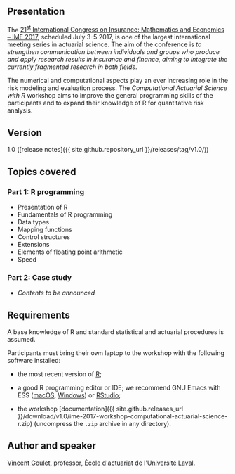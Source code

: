 ## Presentation

The
[21<sup>st</sup> International Congress on Insurance: Mathematics and Economics &ndash; IME 2017](https://fam.tuwien.ac.at/events/ime2017/),
scheduled July 3-5 2017, is one of the largest international meeting
series in actuarial science. The aim of the conference is *to
strengthen communication between individuals and groups who produce
and apply research results in insurance and finance, aiming to
integrate the currently fragmented research in both fields*.

The numerical and computational aspects play an ever increasing role
in the risk modeling and evaluation process. The *Computational
Actuarial Science with R* workshop aims to improve the general
programming skills of the participants and to expand their knowledge
of R for quantitative risk analysis.

## Version

1.0 ([release notes]({{ site.github.repository_url }}/releases/tag/v1.0/))

## Topics covered

### Part 1: R programming

- Presentation of R
- Fundamentals of R programming
- Data types
- Mapping functions
- Control structures
- Extensions
- Elements of floating point arithmetic
- Speed

### Part 2: Case study

- *Contents to be announced*

## Requirements

A base knowledge of R and standard statistical and actuarial procedures is assumed.

Participants must bring their own laptop to the workshop with the
following software installed:

- the most recent version of [R](https://cran.r-project.org);

- a good R programming editor or IDE; we recommend GNU Emacs with ESS
  ([macOS](https://vigou3.github.io/emacs-modified-macos),
   [Windows](https://vigou3.github.io/emacs-modified-windows))
  or [RStudio](https://www.rstudio.com/products/RStudio/);

- the workshop
  [documentation]({{ site.github.releases_url }}/download/v1.0/ime-2017-workshop-computational-actuarial-science-r.zip) (uncompress the `.zip` archive in any directory).


## Author and speaker

[Vincent Goulet](https://vgoulet.act.ulaval.ca/en/), professor, [École d'actuariat](https://wwwéactéulaval.ca) de l'[Université Laval](https://ulaval.ca).
